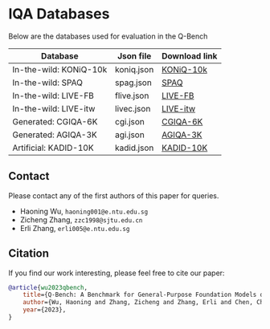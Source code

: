 # IQA Databases

Below are the databases used for evaluation in the Q-Bench

| **Database**           | **Json file** | **Download link**                                                                  |
| ---------------------- | ------------- | ---------------------------------------------------------------------------------- |
| In-the-wild: KONiQ-10k | koniq.json    | [KONiQ-10k](http://database.mmsp-kn.de/koniq-10k-database.html)                    |
| In-the-wild: SPAQ      | spag.json     | [SPAQ](https://github.com/h4nwei/SPAQ#database)                                    |
| In-the-wild: LIVE-FB   | flive.json    | [LIVE-FB](https://niu-haoran.github.io/FLIVE_Database/)                            |
| In-the-wild: LIVE-itw  | livec.json    | [LIVE-itw](https://live.ece.utexas.edu/research/ChallengeDB/index.html)            |
| Generated: CGIQA-6K    | cgi.json      | [CGIQA-6K](https://github.com/zzc-1998/CGIQA6K)                                    |
| Generated: AGIQA-3K    | agi.json      | [AGIQA-3K](https://github.com/lcysyzxdxc/AGIQA-3k-Database#2-database-description) |
| Artificial: KADID-10K  | kadid.json    | [KADID-10K](http://database.mmsp-kn.de/kadid-10k-database.html)                    |

## Contact

Please contact any of the first authors of this paper for queries.

- Haoning Wu, `haoning001@e.ntu.edu.sg`
- Zicheng Zhang, `zzc1998@sjtu.edu.cn`
- Erli Zhang, `erli005@e.ntu.edu.sg`

## Citation

If you find our work interesting, please feel free to cite our paper:

```bibtex
@article{wu2023qbench,
    title={Q-Bench: A Benchmark for General-Purpose Foundation Models on Low-level Vision},
    author={Wu, Haoning and Zhang, Zicheng and Zhang, Erli and Chen, Chaofeng and Liao, Liang and Wang, Annan and Li, Chunyi and Sun, Wenxiu and Yan, Qiong and Zhai, Guangtao and Lin, Weisi},
    year={2023},
}
```
